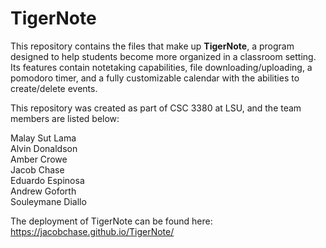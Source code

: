 # TigerNote
This repository contains the files that make up **TigerNote**, a program designed to help students become more organized in a classroom setting. 
Its features contain notetaking capabilities, file downloading/uploading, a pomodoro timer, and a fully customizable calendar 
with the abilities to create/delete events.

This repository was created as part of CSC 3380 at LSU, and the team members are listed below:

Malay Sut Lama<br>
Alvin Donaldson<br>
Amber Crowe<br>
Jacob Chase<br>
Eduardo Espinosa<br>
Andrew Goforth<br>
Souleymane Diallo<br>

The deployment of TigerNote can be found here:<br>
https://jacobchase.github.io/TigerNote/
